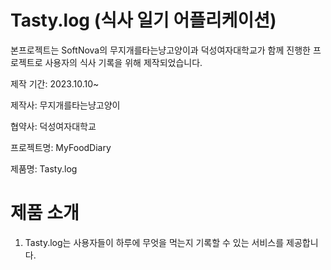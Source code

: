 # Tasty.log (식사 일기 어플리케이션)

본프로젝트는 SoftNova의 무지개를타는냥고양이과 덕성여자대학교가 함께 진행한 프로젝트로 사용자의 식사 기록을 위해 제작되었습니다.

제작 기간: 2023.10.10~

제작사: 무지개를타는냥고양이

협약사: 덕성여자대학교

프로젝트명: MyFoodDiary

제품명: Tasty.log

# 제품 소개

1. Tasty.log는 사용자들이 하루에 무엇을 먹는지 기록할 수 있는 서비스를 제공합니다.

